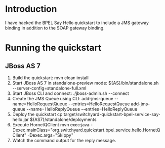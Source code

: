 Introduction
============
I have hacked the BPEL Say Hello quickstart to include a JMS gateway binding in addition 
to the SOAP gateway binding.

Running the quickstart
======================

JBoss AS 7
----------
1. Build the quickstart:
    mvn clean install
2. Start JBoss AS 7 in standalone-preview mode:
    ${AS}/bin/standalone.sh --server-config=standalone-full.xml
3. Start JBoss CLI and connect: 
    ./jboss-admin.sh --connect
4. Create the JMS Queue using CLI:
    add-jms-queue --name=HelloRequestQueue --entries=HelloRequestQueue
    add-jms-queue --name=HelloReplyQueue --entries=HelloReplyQueue
5. Deploy the quickstart
    cp target/switchyard-quickstart-bpel-service-say-hello.jar ${AS7}/standalone/deployments
6. Execute HornetQClient
    mvn exec:java -Dexec.mainClass="org.switchyard.quickstart.bpel.service.hello.HornetQClient" -Dexec.args="Skippy"
7. Watch the command output for the reply message.


